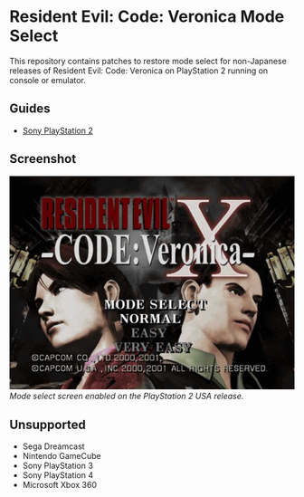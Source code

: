# Resident Evil: Code: Veronica Mode Select

This repository contains patches to restore mode select for non-Japanese releases of Resident Evil: Code: Veronica on PlayStation 2 running on console or emulator.

## Guides

- [Sony PlayStation 2](PS2.md)

## Screenshot

![Mode select screen enabled on the PlayStation 2 USA release](../_assets/ps2_usa_mode_select.jpg)
*Mode select screen enabled on the PlayStation 2 USA release.*

## Unsupported

- Sega Dreamcast
- Nintendo GameCube
- Sony PlayStation 3
- Sony PlayStation 4
- Microsoft Xbox 360

